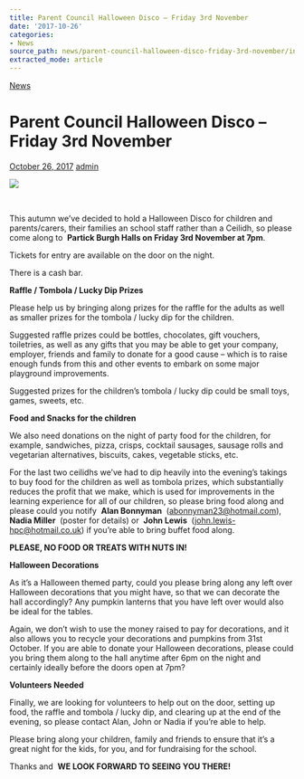 ```yaml
---
title: Parent Council Halloween Disco – Friday 3rd November
date: '2017-10-26'
categories:
- News
source_path: news/parent-council-halloween-disco-friday-3rd-november/index.html
extracted_mode: article
---
```

[News](/news/)

# Parent Council Halloween Disco – Friday 3rd November

[October 26, 2017](/news/parent-council-halloween-disco-friday-3rd-november/) [admin](author/admin/)

[![](/assets/images/2017/10/Halloween-Party-218x300.jpg)](/assets/images/2017/10/Halloween-Party.jpg)

&nbsp;

This autumn we’ve decided to hold a Halloween Disco for children and parents/carers, their families an school staff rather than a Ceilidh, so please come along to&nbsp; **Partick Burgh Halls on Friday 3rd November at 7pm**.

Tickets for entry are available on the door on the night.

There is a cash bar.

**Raffle / Tombola / Lucky Dip Prizes**

Please help us by bringing along prizes for the raffle for the adults as well as smaller prizes for the tombola / lucky dip for the children.

Suggested raffle prizes could be bottles, chocolates, gift vouchers, toiletries, as well as any gifts that you may be able to get your company, employer, friends and family to donate for a good cause – which is to raise enough funds from this and other events to embark on some major playground improvements.

Suggested prizes for the children’s tombola / lucky dip could be small toys, games, sweets, etc.

**Food and Snacks for the children**

We also need donations on the night of party food for the children, for example, sandwiches, pizza, crisps, cocktail sausages, sausage rolls and vegetarian alternatives, biscuits, cakes, vegetable sticks, etc.

For the last two ceilidhs we’ve had to dip heavily into the evening’s takings to buy food for the children as well as tombola prizes, which substantially reduces the profit that we make, which is used for improvements in the learning experience for all of our children, so please bring food along and please could you notify&nbsp; **Alan Bonnyman** &nbsp;([abonnyman23@hotmail.com](mailto:abonnyman23@hotmail.com)),&nbsp;&nbsp; **Nadia Miller** &nbsp;(poster for details) or&nbsp; **John Lewis** &nbsp;([john.lewis-hpc@hotmail.co.uk](mailto:john.lewis-hpc@hotmail.co.uk)) if you’re able to bring buffet food along.

**PLEASE, NO FOOD OR TREATS WITH NUTS IN!**

**Halloween Decorations**

As it’s a Halloween themed party, could you please bring along any left over Halloween decorations that you might have, so that we can decorate the hall accordingly? Any pumpkin lanterns that you have left over would also be ideal for the tables.

Again, we don’t wish to use the money raised to pay for decorations, and it also allows you to recycle your decorations and pumpkins from 31st October. If you are able to donate your Halloween decorations, please could you bring them along to the hall anytime after 6pm on the night and certainly ideally before the doors open at 7pm?

**Volunteers Needed**

Finally, we are looking for volunteers to help out on the door, setting up food, the raffle and tombola / lucky dip, and clearing up at the end of the evening, so please contact Alan, John or&nbsp;Nadia if you’re able to help.

Please bring along your children, family and friends to ensure that it’s a great night for the kids, for you, and for fundraising for the school.

Thanks and&nbsp; **WE LOOK FORWARD TO SEEING YOU THERE!**
